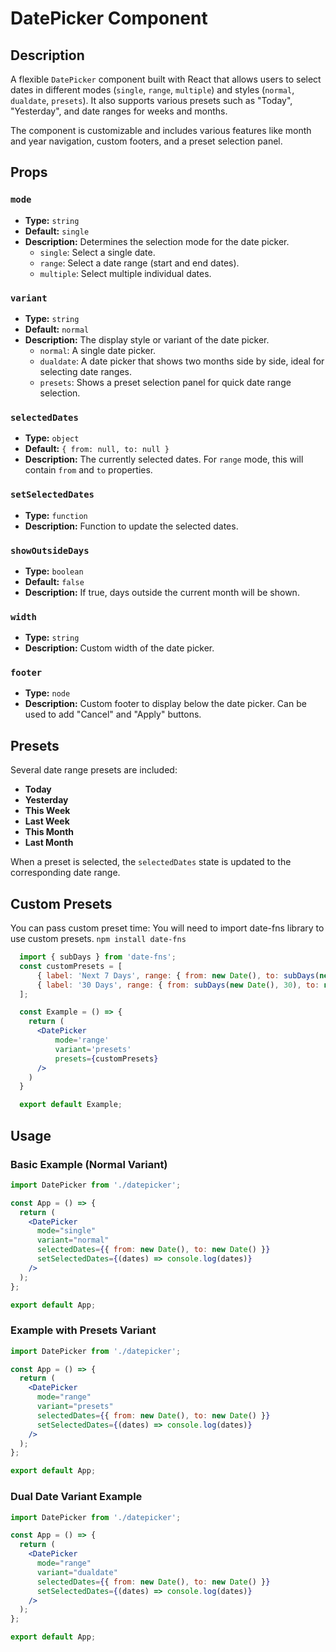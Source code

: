 # DatePicker Component

## Description

A flexible `DatePicker` component built with React that allows users to select dates in different modes (`single`, `range`, `multiple`) and styles (`normal`, `dualdate`, `presets`). It also supports various presets such as "Today", "Yesterday", and date ranges for weeks and months.

The component is customizable and includes various features like month and year navigation, custom footers, and a preset selection panel.

## Props

### `mode`
- **Type:** `string`
- **Default:** `single`
- **Description:** Determines the selection mode for the date picker.
  - `single`: Select a single date.
  - `range`: Select a date range (start and end dates).
  - `multiple`: Select multiple individual dates.

### `variant`
- **Type:** `string`
- **Default:** `normal`
- **Description:** The display style or variant of the date picker.
  - `normal`: A single date picker.
  - `dualdate`: A date picker that shows two months side by side, ideal for selecting date ranges.
  - `presets`: Shows a preset selection panel for quick date range selection.

### `selectedDates`
- **Type:** `object`
- **Default:** `{ from: null, to: null }`
- **Description:** The currently selected dates. For `range` mode, this will contain `from` and `to` properties.

### `setSelectedDates`
- **Type:** `function`
- **Description:** Function to update the selected dates.

### `showOutsideDays`
- **Type:** `boolean`
- **Default:** `false`
- **Description:** If true, days outside the current month will be shown.

### `width`
- **Type:** `string`
- **Description:** Custom width of the date picker.

### `footer`
- **Type:** `node`
- **Description:** Custom footer to display below the date picker. Can be used to add "Cancel" and "Apply" buttons.

## Presets

Several date range presets are included:
- **Today**
- **Yesterday**
- **This Week**
- **Last Week**
- **This Month**
- **Last Month**

When a preset is selected, the `selectedDates` state is updated to the corresponding date range.

## Custom Presets

You can pass custom preset time:
You will need to import date-fns library to use custom presets.
```npm install date-fns```

```jsx
  import { subDays } from 'date-fns';
  const customPresets = [
      { label: 'Next 7 Days', range: { from: new Date(), to: subDays(new Date(), -7) } },
      { label: '30 Days', range: { from: subDays(new Date(), 30), to: new Date() } },
  ];

  const Example = () => {
    return (
      <DatePicker 
          mode='range' 
          variant='presets' 
          presets={customPresets} 
      />
    )
  }

  export default Example;

```

  
## Usage

### Basic Example (Normal Variant)

```jsx
import DatePicker from './datepicker';

const App = () => {
  return (
    <DatePicker 
      mode="single"
      variant="normal"
      selectedDates={{ from: new Date(), to: new Date() }}
      setSelectedDates={(dates) => console.log(dates)}
    />
  );
};

export default App;
```

### Example with Presets Variant
```jsx
import DatePicker from './datepicker';

const App = () => {
  return (
    <DatePicker 
      mode="range"
      variant="presets"
      selectedDates={{ from: new Date(), to: new Date() }}
      setSelectedDates={(dates) => console.log(dates)}
    />
  );
};

export default App;
```

### Dual Date Variant Example
```jsx
import DatePicker from './datepicker';

const App = () => {
  return (
    <DatePicker 
      mode="range"
      variant="dualdate"
      selectedDates={{ from: new Date(), to: new Date() }}
      setSelectedDates={(dates) => console.log(dates)}
    />
  );
};

export default App;
```
